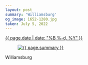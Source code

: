 ```yaml
---
layout: post
summary: 'Williamsburg'
og_image: 1652-1280.jpg
taken: July 5, 2022
---
```


<div class="post">
 <time>
  <a href="/1652">
   {{ page.date | date: "%B %-d, %Y" }}
  </a>
 </time>
 <a href="/1652">
  <figure data-taken="7/5/2022">
   <img alt="{{ page.summary }}" sizes="(min-width: 700px) 50vw, calc(100vw - 2rem)" src="{{ site.assets_url }}/1652-640.jpg" srcset="{{ site.assets_url }}/1652-320.jpg 320w, {{ site.assets_url }}/1652-640.jpg 640w, {{ site.assets_url }}/1652-960.jpg 960w, {{ site.assets_url }}/1652-1280.jpg 1280w"/>
  </figure>
 </a>
 <span>
  Williamsburg
 </span>
</div>
